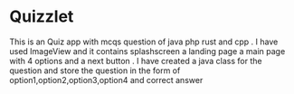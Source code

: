 # Quizzlet
This is an Quiz app with mcqs question of java php rust and cpp .
I have used ImageView and it contains splashscreen a landing page a main page with 4 options and a next button .
I have created a java class for the question and store the question in the form of option1,option2,option3,option4 and correct answer 
